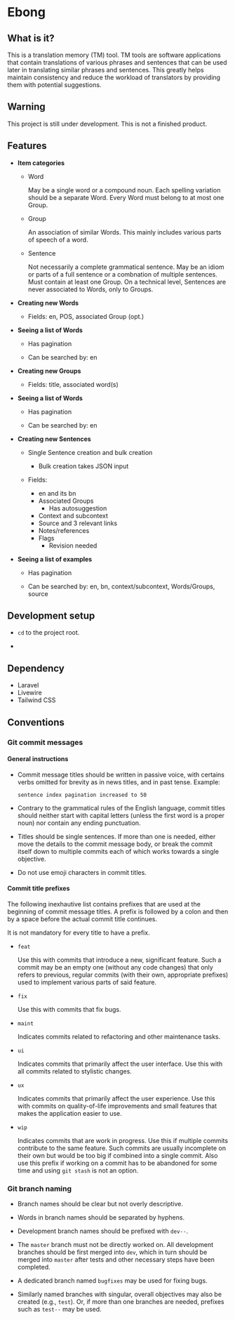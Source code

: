 # Ebong



## What is it?

This is a translation memory (TM) tool.
TM tools are software applications that contain translations of various phrases and sentences
that can be used later in translating similar phrases and sentences.
This greatly helps maintain consistency and
reduce the workload of translators by providing them with potential suggestions.



## Warning

This project is still under development. This is not a finished product.



## Features

- **Item categories**

  - Word

    May be a single word or a compound noun.
    Each spelling variation should be a separate Word.
    Every Word must belong to at most one Group.

  - Group

    An association of similar Words.
    This mainly includes various parts of speech of a word.

  - Sentence

    Not necessarily a complete grammatical sentence.
    May be an idiom or parts of a full sentence or a combnation of multiple sentences.
    Must contain at least one Group.
    On a technical level, Sentences are never associated to Words, only to Groups.

- **Creating new Words**

  - Fields: en, POS, associated Group (opt.)

- **Seeing a list of Words**

  - Has pagination

  - Can be searched by: en

- **Creating new Groups**

  - Fields: title, associated word(s)

- **Seeing a list of Words**

  - Has pagination

  - Can be searched by: en

- **Creating new Sentences**

  - Single Sentence creation and bulk creation
    - Bulk creation takes JSON input

  - Fields:
    - en and its bn
    - Associated Groups
      - Has autosuggestion
    - Context and subcontext
    - Source and 3 relevant links
    - Notes/references
    - Flags
      - Revision needed

- **Seeing a list of examples**

  - Has pagination

  - Can be searched by: en, bn, context/subcontext, Words/Groups, source



## Development setup

- `cd` to the project root.

- 



## Dependency

- Laravel
- Livewire
- Tailwind CSS



## Conventions

### Git commit messages

#### General instructions

- Commit message titles should be written in passive voice,
  with certains verbs omitted for brevity as in news titles,
  and in past tense.
  Example:

  ```
  sentence index pagination increased to 50
  ```

- Contrary to the grammatical rules of the English language,
  commit titles should neither start with capital letters
  (unless the first word is a proper noun)
  nor contain any ending punctuation.

- Titles should be single sentences.
  If more than one is needed,
  either move the details to the commit message body, or
  break the commit itself down to multiple commits
  each of which works towards a single objective.

- Do not use emoji characters in commit titles.

#### Commit title prefixes

The following inexhautive list contains prefixes that
are used at the beginning of commit message titles.
A prefix is followed by a colon and then by a space
before the actual commit title continues.

It is not mandatory for every title to have a prefix.

- `feat`

  Use this with commits that introduce a new, significant feature.
  Such a commit may be an empty one (without any code changes) that only refers to
  previous, regular commits (with their own, appropriate prefixes)
  used to implement various parts of said feature.

- `fix`

  Use this with commits that fix bugs.

- `maint`

  Indicates commits related to refactoring and other maintenance tasks.

- `ui`

  Indicates commits that primarily affect the user interface.
  Use this with all commits related to stylistic changes.

- `ux`

  Indicates commits that primarily affect the user experience.
  Use this with commits on quality-of-life improvements and
  small features that makes the application easier to use.

- `wip`

  Indicates commits that are work in progress.
  Use this if multiple commits contribute to the same feature.
  Such commits are usually incomplete on their own but
  would be too big if combined into a single commit.
  Also use this prefix if working on a commit has to be abandoned for some time
  and using `git stash` is not an option.

### Git branch naming

- Branch names should be clear but not overly descriptive.

- Words in branch names should be separated by hyphens.

- Development branch names should be prefixed with `dev--`.

- The `master` branch must not be directly worked on.
  All development branches should be first merged into `dev`,
  which in turn should be merged into `master`
  after tests and other necessary steps have been completed.

- A dedicated branch named `bugfixes` may be used for fixing bugs.

- Similarly named branches with singular, overall objectives may also be created (e.g., `test`).
  Or, if more than one branches are needed, prefixes such as `test--` may be used.
